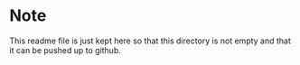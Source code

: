 # Note

This readme file is just kept here so that this directory is not empty and that it can be pushed up to github.
